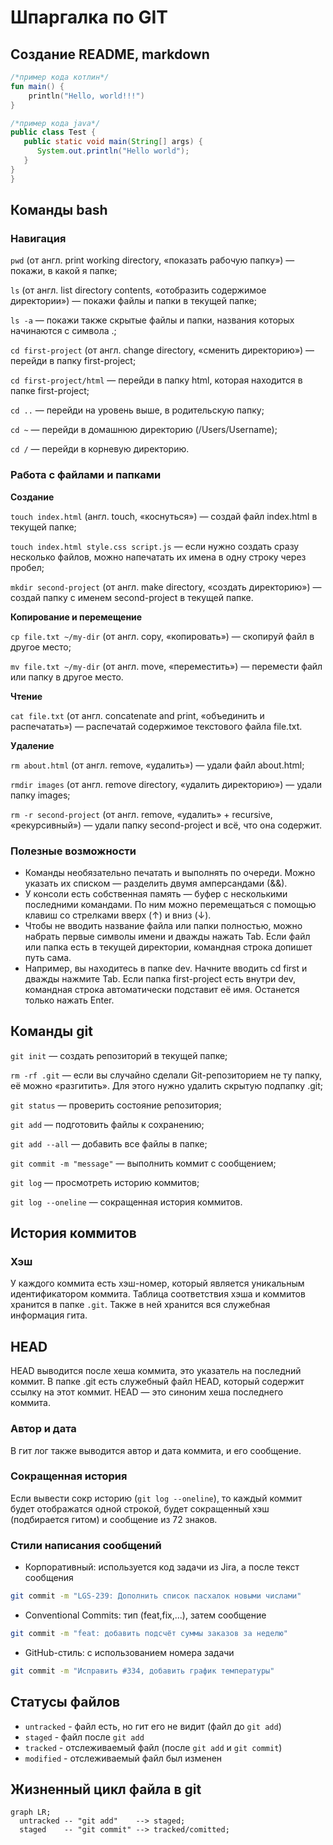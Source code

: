 # Шпаргалка по GIT

## Создание README, markdown

```kotlin
/*пример кода котлин*/
fun main() {
    println("Hello, world!!!")
}
```


```java
/*пример кода java*/
public class Test {
   public static void main(String[] args) {                          
      System.out.println("Hello world");   
   }
}
}
```
## Команды bash

### Навигация

```pwd``` (от англ. print working directory, «показать рабочую папку») — покажи, в какой я папке;

```ls``` (от англ. list directory contents, «отобразить содержимое директории») — покажи файлы и папки в текущей папке;

```ls -a``` — покажи также скрытые файлы и папки, названия которых начинаются с символа .;

```cd first-project``` (от англ. change directory, «сменить директорию») — перейди в папку first-project;

```cd first-project/html``` — перейди в папку html, которая находится в папке first-project;

```cd ..``` — перейди на уровень выше, в родительскую папку;

```cd ~``` — перейди в домашнюю директорию (/Users/Username);

```cd /``` — перейди в корневую директорию.

### Работа с файлами и папками

**Создание**

```touch index.html``` (англ. touch, «коснуться») — создай файл index.html в текущей папке;

```touch index.html style.css script.js``` — если нужно создать сразу несколько файлов, можно напечатать их имена в одну строку через пробел;

```mkdir second-project``` (от англ. make directory, «создать директорию») — создай папку с именем second-project в текущей папке.

**Копирование и перемещение**

```cp file.txt ~/my-dir``` (от англ. copy, «копировать») — скопируй файл в другое место;

```mv file.txt ~/my-dir``` (от англ. move, «переместить») — перемести файл или папку в другое место.

**Чтение**

```cat file.txt``` (от англ. concatenate and print, «объединить и распечатать») — распечатай содержимое текстового файла file.txt.

**Удаление**

```rm about.html``` (от англ. remove, «удалить») — удали файл about.html;

```rmdir images``` (от англ. remove directory, «удалить директорию») — удали папку images;

```rm -r second-project``` (от англ. remove, «удалить» + recursive, «рекурсивный») — удали папку second-project и всё, что она содержит.

### Полезные возможности

- Команды необязательно печатать и выполнять по очереди. Можно указать их списком — разделить двумя амперсандами (&&).
- У консоли есть собственная память — буфер с несколькими последними командами. По ним можно перемещаться с помощью клавиш со стрелками вверх (↑) и вниз (↓).
- Чтобы не вводить название файла или папки полностью, можно набрать первые символы имени и дважды нажать Tab. Если файл или папка есть в текущей директории, командная строка допишет путь сама.
- Например, вы находитесь в папке dev. Начните вводить cd first и дважды нажмите Tab. Если папка first-project есть внутри dev, командная строка автоматически подставит её имя. Останется только нажать Enter.

## Команды git

```git init``` — создать репозиторий в текущей папке;

```rm -rf .git``` — если вы случайно сделали Git-репозиторием не ту папку, её можно «разгитить». Для этого нужно удалить скрытую подпапку .git;

```git status``` — проверить состояние репозитория;

```git add``` — подготовить файлы к сохранению;

```git add --all``` — добавить все файлы в папке;

```git commit -m "message"``` — выполнить коммит с сообщением;

```git log``` — просмотреть историю коммитов;

```git log --oneline``` — сокращенная история коммитов.

## История коммитов

### Хэш
У каждого коммита есть хэш-номер, который является уникальным идентификатором коммита. Таблица соответствия хэша и коммитов хранится в папке ```.git```. Также в ней хранится вся служебная информация гита.

## HEAD
HEAD выводится после хеша коммита, это указатель на последний коммит. В папке .git есть служебный файл HEAD, который содержит ссылку на этот коммит. HEAD — это синоним хеша последнего коммита. 

### Автор и дата
В гит лог также выводится автор и дата коммита, и его сообщение.

### Сокращенная история
Если вывести сокр историю (```git log --oneline```), то каждый коммит будет отображатся одной строкой, будет сокращенный хэш (подбирается гитом) и сообщение из 72 знаков.

### Стили написания сообщений

- Корпоративный: используется код задачи из Jira, а после текст сообщения

```bash
git commit -m "LGS-239: Дополнить список пасхалок новыми числами" 
```

- Conventional Commits: тип (feat,fix,...), затем сообщение

```bash 
git commit -m "feat: добавить подсчёт суммы заказов за неделю" 
```

- GitHub-стиль: с использованием номера задачи

```bash 
git commit -m "Исправить #334, добавить график температуры"
```

## Статусы файлов

- ```untracked``` - файл есть, но гит его не видит (файл до ```git add```)
- ```staged``` - файл после ```git add```
- ```tracked``` - отслеживаемый файл (после ```git add``` и ```git commit```)
- ```modified``` - отслеживаемый файл был изменен 


## Жизненный цикл файла в git

```mermaid
graph LR;
  untracked -- "git add"    --> staged;
  staged    -- "git commit" --> tracked/comitted;
``` 
